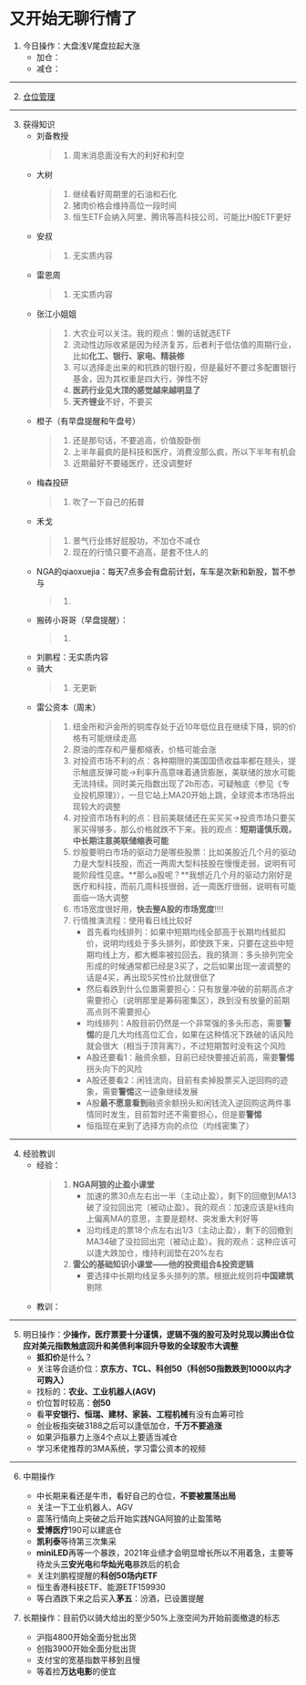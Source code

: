 # 又开始无聊行情了
1. 今日操作：大盘浅V尾盘拉起大涨
    - 加仓：
    - 减仓：

***

2. [仓位管理](https://kdocs.cn/l/cmJAYer3tasI)
 
***

3. 获得知识
    - 刘备教授
        > 1. 周末消息面没有大的利好和利空
    - 大树
        > 1. 继续看好周期里的石油和石化
        > 2. 猪肉价格会维持高位一段时间
        > 3. 恒生ETF会纳入阿里、腾讯等高科技公司，可能比H股ETF更好
    - 安叔
        > 1. 无实质内容
    - 雷恩周
        > 1. 无实质内容
    - 张江小姐姐
        > 1. 大农业可以关注。我的观点：懒的话就选ETF
        > 2. 流动性边际收紧是因为经济复苏，后者利于低估值的周期行业，比如**化工、银行、家电、精装修**
        > 3. 可以选择走出来的和抗跌的银行股，但是最好不要过多配置银行基金，因为其权重是四大行，弹性不好
        > 4. **医药行业见大顶的感觉越来越明显了**
        > 5. **天齐锂业**不好，不要买
    - 橙子（有早盘提醒和午盘号）
        > 1. 还是那句话，不要追高，价值股卧倒
        > 2. 上半年最疯的是科技和医疗，消费没那么疯，所以下半年有机会
        > 3. 近期最好不要碰医疗，还没调整好
    - 梅森投研
        > 1. 吹了一下自己的拓普
    - 禾戈
        > 1. 景气行业练好屁股功，不加仓不减仓
        > 2. 现在的行情只要不追高，是套不住人的
    - NGA的qiaoxuejia：每天7点多会有盘前计划，车车是次新和新股，暂不参与
        > 1. 
    - 搬砖小哥哥（早盘提醒）：
        > 1. 
    - 刘鹏程：无实质内容
    - 骑大
        > 1. 无更新
    - 雷公资本（周末）
        > 1. 纽金所和沪金所的铜库存处于近10年低位且在继续下降，铜的价格有可能继续走高
        > 2. 原油的库存和产量都缩表，价格可能会涨
        > 3. 对投资市场不利的点：各种期限的美国国债收益率都在翘头，提示触底反弹可能->利率升高意味着通货膨胀，美联储的放水可能无法持续。同时美元指数出现了2b形态，可疑触底（参见《专业投机原理》），一旦它站上MA20开始上跳，全球资本市场将出现较大的调整
        > 4. 对投资市场有利的点：目前美联储还在买买买->投资市场只要买家买得够多，那么价格就跌不下来。我的观点：**短期谨慎乐观，中长期注意美联储缩表可能**
        > 5. 炒股要明白市场的驱动力是哪些股票：比如美股近几个月的驱动力是大型科技股，而近一两周大型科技股在慢慢走弱，说明有可能阶段性见底。**那么a股呢？**我想近几个月的驱动力刚好是医疗和科技，而前几周科技很弱，近一周医疗很弱，说明有可能面临一场大调整
        > 6. 市场宽度很好用，**快去整A股的市场宽度**!!!!
        > 7. 行情推演流程：使用看日线比较好
        >     - 首先看均线排列：如果中短期均线全部高于长期均线抵扣价，说明均线处于多头排列，即使跌下来，只要在这些中短期均线上方，都大概率被拉回去。我的猜测：多头排列完全形成的时候通常都已经是3买了，之后如果出现一波调整的话是4买，再出现5买性价比就很低了
        >     - 然后看跌到什么位置需要担心：只有放量冲破的前期高点才需要担心（说明那里是筹码密集区），跌到没有放量的前期高点则不需要担心
        >     - 均线排列：A股目前仍然是一个非常强的多头形态，需要**警惕**的是几大均线高位汇合，如果在这种情况下跌破的话风险就会很大（相当于顶背离?），不过短期暂时没有这个风险
        >     - A股还要看1：融资余额，目前已经快要接近前高，需要**警惕**拐头向下的风险
        >     - A股还要看2：闲钱流向，目前有卖掉股票买入逆回购的迹象，需要**警惕**这一迹象继续发展
        >     - A股**最不愿意看到**融资余额拐头和闲钱流入逆回购这两件事情同时发生，目前暂时还不需要担心，但是要**警惕**
        >     - 恒指现在来到了选择方向的点位（均线密集了）
        
***

4. 经验教训
    - 经验：
        > 1. **NGA阿狼的止盈小课堂**
        >     - 加速的票30点左右出一半（主动止盈），剩下的回撤到MA13破了没拉回出完（被动止盈）。我的观点：加速应该是k线向上偏离MA的意思，主要是题材、突发重大利好等
        >     - 沿均线走的票18个点左右出1/3（主动止盈），剩下的回撤到MA34破了没拉回出完（被动止盈）。我的观点：这种应该可以逢大跌加仓，维持利润垫在20%左右
        > 2. **雷公的基础知识小课堂——他的投资组合&投资逻辑**
        >     - 要选择中长期均线呈多头排列的票。根据此规则将**中国建筑**剔除
    - 教训：
***

5. 明日操作：**少操作，医疗票要十分谨慎，逻辑不强的股可及时兑现以腾出仓位应对美元指数触底回升和美债利率回升导致的全球股市大调整**
    - **抵扣价**是什么？
    - 关注等合适价位：**京东方、TCL、科创50（科创50指数跌到1000以内才可购入）**
    - 找标的：**农业、工业机器人(AGV)**
    - 价位暂时较高：**创50**
    - 看**平安银行、恒瑞、建材、家装、工程机械**有没有血筹可捡
    - 创业板指突破3188之后可以逢低加仓，**千万不要追涨**
    - 如果沪指暴力上涨4个点以上要适当减仓
    - 学习禾佬推荐的3MA系统，学习雷公资本的视频

***

6. 中期操作
    - 中长期来看还是牛市，看好自己的仓位，**不要被震荡出局**
    - 关注一下工业机器人、AGV
    - 震荡行情向上突破之后开始实践NGA阿狼的止盈策略
    - **爱博医疗**190可以建底仓
    - **凯利泰**等待第三次集采
    - **miniLED**再等一个暴跌，2021年业绩才会明显增长所以不用着急，主要等待龙头**三安光电**和**华灿光电**暴跌后的机会
    - 关注刘鹏程提醒的**科创50场内ETF**
    - 恒生香港科技ETF、能源ETF159930
    - 等白酒跌下来之后买入**茅五**：汾酒，已设置提醒
    
7. 长期操作：目前仍以骑大给出的至少50%上涨空间为开始前面撤退的标志
    - 沪指4800开始全面分批出货
    - 创指3900开始全面分批出货
    - 支付宝的宽基指数平移到且慢
    - 等着捡**万达电影**的便宜
